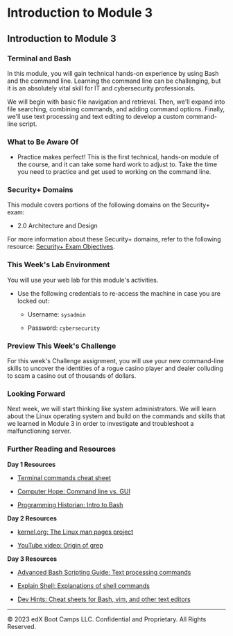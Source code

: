 # Introduction to Module 3

## Introduction to Module 3

### Terminal and Bash

In this module, you will gain technical hands-on experience by using Bash and the command line. Learning the command line can be challenging, but it is an absolutely vital skill for IT and cybersecurity professionals.

We will begin with basic file navigation and retrieval. Then, we'll expand into file searching, combining commands, and adding command options. Finally, we'll use text processing and text editing to develop a custom command-line script.

### What to Be Aware Of

* Practice makes perfect! This is the first technical, hands-on module of the course, and it can take some hard work to adjust to. Take the time you need to practice and get used to working on the command line.

### Security+ Domains

This module covers portions of the following domains on the Security+ exam:

- 2.0 Architecture and Design

For more information about these Security+ domains, refer to the following resource: [Security+ Exam Objectives](https://comptiacdn.azureedge.net/webcontent/docs/default-source/exam-objectives/comptia-security-sy0-601-exam-objectives-(2-0).pdf?sfvrsn=8c5889ff_2).

### This Week's Lab Environment

You will use your web lab for this module's activities.

- Use the following credentials to re-access the machine in case you are locked out:

    - Username: `sysadmin`

    - Password: `cybersecurity`

### Preview This Week's Challenge

For this week's Challenge assignment, you will use your new command-line skills to uncover the identities of a rogue casino player and dealer colluding to scam a casino out of thousands of dollars.

### Looking Forward

Next week, we will start thinking like system administrators. We will learn about the Linux operating system and build on the commands and skills that we learned in Module 3 in order to investigate and troubleshoot a malfunctioning server.

### Further Reading and Resources

**Day 1 Resources**

- [Terminal commands cheat sheet](https://terminalcheatsheet.com/)

- [Computer Hope: Command line vs. GUI](https://www.computerhope.com/issues/ch000619.htm)
 
- [Programming Historian: Intro to Bash](https://programminghistorian.org/en/lessons/intro-to-bash)
 
**Day 2 Resources**

- [kernel.org: The Linux man pages project](https://www.kernel.org/doc/man-pages/)

- [YouTube video: Origin of grep](https://www.youtube.com/watch?v=NTfOnGZUZDk)
 
**Day 3 Resources**

- [Advanced Bash Scripting Guide: Text processing commands](https://tldp.org/LDP/abs/html/textproc.html)
      
- [Explain Shell: Explanations of shell commands](https://explainshell.com/)

- [Dev Hints: Cheat sheets for Bash, vim, and other text editors](devhints.io)
---

&copy; 2023 edX Boot Camps LLC. Confidential and Proprietary. All Rights Reserved.    